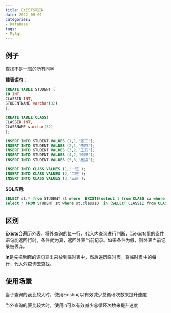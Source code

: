 ```yaml
---
title: EXISTS和IN
date: 2022-09-01
categories:
- DataBase
tags:
- MySql
---
```


## 例子

查找不是一班的所有同学

**建表语句**：

```sql
CREATE TABLE STUDENT (
ID INT,
CLASSID INT,
STUDENTNAME varchar(32)
);

CREATE TABLE CLASS(
CLASSID INT,
CLASSNAME varchar(32)
);

INSERT INTO STUDENT VALUES (1,1,'张三');
INSERT INTO STUDENT VALUES (2,1,'李四');
INSERT INTO STUDENT VALUES (3,2,'王五');
INSERT INTO STUDENT VALUES (4,2,'欧阳');
INSERT INTO STUDENT VALUES (5,3,'黑猫');

INSERT INTO CLASS VALUES (1,'一班');
INSERT INTO CLASS VALUES (2,'二班');
INSERT INTO CLASS VALUES (3,'三班');
```

**SQL应用**:

```sql
SELECT st.* from STUDENT st where  EXISTS(select 1 from CLASS ca where st.CLASSID = ca.CLASSID and ca.CLASSNAME = '一班');
select * FROM STUDENT st where st.classID  in (SELECT CLASSID from CLASS where CLASSNAME = '一班');
```

## 区别

**Exists**会遍历外表，将外查询的每一行，代入内查询进行判断，当exists里的条件语句能返回行时，条件就为真，返回外表当前记录。如果条件为假，则外表当前记录被丢弃。

**In**是先把后面的语句查出来放到临时表中，然后遍历临时表，将临时表中的每一行，代入外查询去查找。

## 使用场景

当子查询的表比较大时，使用Exists可以有效减少总循环次数来提升速度

当外查询的表比较大时，使用in可以有效减少总循环次数来提升速度



